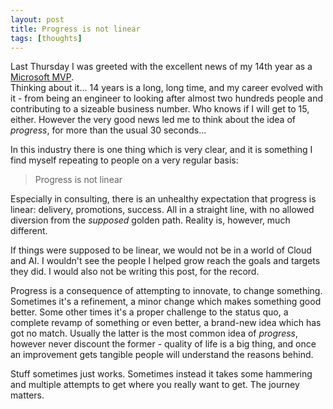 ```yaml
---
layout: post
title: Progress is not linear
tags: [thoughts]
---
```

Last Thursday I was greeted with the excellent news of my 14th year as a [Microsoft MVP](https://mvp.microsoft.com/en-us/PublicProfile/4027206).  
Thinking about it... 14 years is a long, long time, and my career evolved with it - from being an engineer to looking after almost two hundreds people and contributing to a sizeable business number. Who knows if I will get to 15, either. However the very good news led me to think about the idea of _progress_, for more than the usual 30 seconds...  

In this industry there is one thing which is very clear, and it is something I find myself repeating to people on a very regular basis:

> Progress is not linear

Especially in consulting, there is an unhealthy expectation that progress is linear: delivery, promotions, success. All in a straight line, with no allowed diversion from the _supposed_ golden path. Reality is, however, much different.

If things were supposed to be linear, we would not be in a world of Cloud and AI. I wouldn't see the people I helped grow reach the goals and targets they did. I would also not be writing this post, for the record. 

Progress is a consequence of attempting to innovate, to change something. Sometimes it's a refinement, a minor change which makes something good better. Some other times it's a proper challenge to the status quo, a complete revamp of something or even better, a brand-new idea which has got no match. Usually the latter is the most common idea of _progress_, however never discount the former - quality of life is a big thing, and once an improvement gets tangible people will understand the reasons behind.

Stuff sometimes just works. Sometimes instead it takes some hammering and multiple attempts to get where you really want to get. The journey matters.
